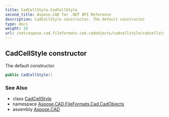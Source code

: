 ```yaml
---
title: CadCellStyle.CadCellStyle
second_title: Aspose.CAD for .NET API Reference
description: CadCellStyle constructor. The default constructor
type: docs
weight: 10
url: /net/aspose.cad.fileformats.cad.cadobjects/cadcellstyle/cadcellstyle/
---
```

## CadCellStyle constructor

The default constructor.

```csharp
public CadCellStyle()
```

### See Also

* class [CadCellStyle](../)
* namespace [Aspose.CAD.FileFormats.Cad.CadObjects](../../cadcellstyle/)
* assembly [Aspose.CAD](../../../)


